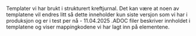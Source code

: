 Templater vi har brukt i strukturert kreftjurnal. 
Det kan være at noen av templatene vil endres litt så dette inneholder kun siste versjon som vi har i produksjon og er i test per nå - 11.04.2025
.ADOC filer beskriver innholdet i templatene og viser mappingkodene vi har lagt inn på elementene. 
